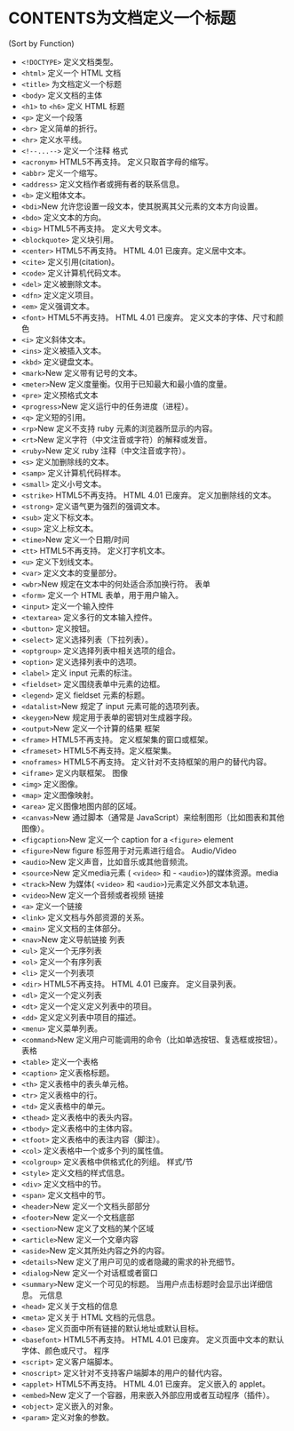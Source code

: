 # CONTENTS为文档定义一个标题
(Sort by Function)


- `<!DOCTYPE>` 	定义文档类型。
- `<html>`	定义一个 HTML 文档
- `<title>`	为文档定义一个标题
- `<body>`	定义文档的主体
- `<h1>` to  `<h6>`	定义 HTML 标题
- `<p>`	定义一个段落
- `<br>`	定义简单的折行。
- `<hr>`	定义水平线。
- `<!--...-->`	定义一个注释
格式	 
- `<acronym>`	HTML5不再支持。 定义只取首字母的缩写。
- `<abbr>`	定义一个缩写。
- `<address>`	定义文档作者或拥有者的联系信息。
- `<b>`	定义粗体文本。
- `<bdi>`New	允许您设置一段文本，使其脱离其父元素的文本方向设置。
- `<bdo>`	定义文本的方向。
- `<big>`	HTML5不再支持。 定义大号文本。
- `<blockquote>`	定义块引用。
- `<center>`	HTML5不再支持。 HTML 4.01 已废弃。定义居中文本。
- `<cite>`	定义引用(citation)。
- `<code>`	定义计算机代码文本。
- `<del>`	定义被删除文本。
- `<dfn>`	定义定义项目。
- `<em>`	定义强调文本。 
- `<font>`	HTML5不再支持。 HTML 4.01 已废弃。 定义文本的字体、尺寸和颜色
- `<i>`	定义斜体文本。
- `<ins>`	定义被插入文本。
- `<kbd>`	定义键盘文本。
- `<mark>`New	定义带有记号的文本。
- `<meter>`New	定义度量衡。仅用于已知最大和最小值的度量。
- `<pre>`	定义预格式文本
- `<progress>`New	定义运行中的任务进度（进程）。
- `<q>`	定义短的引用。
- `<rp>`New	定义不支持 ruby 元素的浏览器所显示的内容。
- `<rt>`New	定义字符（中文注音或字符）的解释或发音。
- `<ruby>`New	定义 ruby 注释（中文注音或字符）。
- `<s>`	定义加删除线的文本。
- `<samp>`	定义计算机代码样本。
- `<small>`	定义小号文本。
- `<strike>`	HTML5不再支持。 HTML 4.01 已废弃。 定义加删除线的文本。
- `<strong>`	定义语气更为强烈的强调文本。
- `<sub>`	定义下标文本。
- `<sup>`	定义上标文本。
- `<time>`New	定义一个日期/时间
- `<tt>`	HTML5不再支持。 定义打字机文本。
- `<u>`	定义下划线文本。
- `<var>`	定义文本的变量部分。
- `<wbr>`New	规定在文本中的何处适合添加换行符。
表单	 
- `<form>`	定义一个 HTML 表单，用于用户输入。
- `<input>`	定义一个输入控件
- `<textarea>`	定义多行的文本输入控件。
- `<button>`	定义按钮。
- `<select>`	定义选择列表（下拉列表）。
- `<optgroup>`	定义选择列表中相关选项的组合。
- `<option>`	定义选择列表中的选项。
- `<label>`	定义 input 元素的标注。
- `<fieldset>`	定义围绕表单中元素的边框。
- `<legend>`	定义 fieldset 元素的标题。
- `<datalist>`New	规定了 input 元素可能的选项列表。
- `<keygen>`New	规定用于表单的密钥对生成器字段。
- `<output>`New	定义一个计算的结果
框架	 
- `<frame>`	HTML5不再支持。 定义框架集的窗口或框架。
- `<frameset>`	HTML5不再支持。定义框架集。
- `<noframes>`	HTML5不再支持。 定义针对不支持框架的用户的替代内容。
- `<iframe>`	定义内联框架。
图像	 
- `<img>`	定义图像。
- `<map>`	定义图像映射。
- `<area>`	定义图像地图内部的区域。
- `<canvas>`New	通过脚本（通常是 JavaScript）来绘制图形（比如图表和其他图像）。
- `<figcaption>`New	定义一个 caption for a `<figure>` element
- `<figure>`New	figure 标签用于对元素进行组合。
Audio/Video	 
- `<audio>`New	定义声音，比如音乐或其他音频流。
- `<source>`New	定义media元素 ( `<video>` 和 - `<audio>`)的媒体资源。media
- `<track>`New	为媒体( `<video>` 和  `<audio>`)元素定义外部文本轨道。
- `<video>`New	定义一个音频或者视频
链接	 
- `<a>`	定义一个链接
- `<link>`	定义文档与外部资源的关系。
- `<main>`	定义文档的主体部分。
- `<nav>`New	定义导航链接
列表	 
- `<ul>`	定义一个无序列表
- `<ol>`	定义一个有序列表
- `<li>`	定义一个列表项
- `<dir>`	HTML5不再支持。 HTML 4.01 已废弃。 定义目录列表。
- `<dl>`	定义一个定义列表
- `<dt>`	定义一个定义定义列表中的项目。
- `<dd>`	定义定义列表中项目的描述。
- `<menu>`	定义菜单列表。
- `<command>`New	定义用户可能调用的命令（比如单选按钮、复选框或按钮）。
表格	 
- `<table>`	定义一个表格
- `<caption>`	定义表格标题。
- `<th>`	定义表格中的表头单元格。
- `<tr>`	定义表格中的行。
- `<td>`	定义表格中的单元。
- `<thead>`	定义表格中的表头内容。
- `<tbody>`	定义表格中的主体内容。
- `<tfoot>`	定义表格中的表注内容（脚注）。
- `<col>`	定义表格中一个或多个列的属性值。
- `<colgroup>`	定义表格中供格式化的列组。
样式/节	 
- `<style>`	定义文档的样式信息。
- `<div>`	定义文档中的节。
- `<span>`	定义文档中的节。
- `<header>`New	定义一个文档头部部分
- `<footer>`New	定义一个文档底部
- `<section>`New	定义了文档的某个区域
- `<article>`New	定义一个文章内容
- `<aside>`New	定义其所处内容之外的内容。
- `<details>`New	定义了用户可见的或者隐藏的需求的补充细节。
- `<dialog>`New	定义一个对话框或者窗口
- `<summary>`New	定义一个可见的标题。 当用户点击标题时会显示出详细信息。
元信息	 
- `<head>`	定义关于文档的信息
- `<meta>`	定义关于 HTML 文档的元信息。
- `<base>`	定义页面中所有链接的默认地址或默认目标。
- `<basefont>`	HTML5不再支持。 HTML 4.01 已废弃。 定义页面中文本的默认字体、颜色或尺寸。
程序	 
- `<script>`	定义客户端脚本。
- `<noscript>`	定义针对不支持客户端脚本的用户的替代内容。
- `<applet>`	HTML5不再支持。 HTML 4.01 已废弃。 定义嵌入的 applet。
- `<embed>`New	定义了一个容器，用来嵌入外部应用或者互动程序（插件）。
- `<object>`	定义嵌入的对象。
- `<param>`	定义对象的参数。